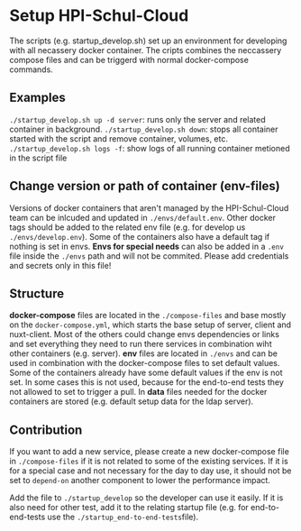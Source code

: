 # Setup HPI-Schul-Cloud

The scripts (e.g. startup_develop.sh) set up an environment for developing with all necassery docker container. The cripts combines the neccassery compose files and can be triggerd with normal docker-compose commands.

## Examples

`./startup_develop.sh up -d server`: runs only the server and related container in background.
`./startup_develop.sh down`: stops all container started with the script and remove container, volumes, etc.
`./startup_develop.sh logs -f`: show logs of all running container metioned in the script file

## Change version or path of container (env-files)

Versions of docker containers that aren't managed by the HPI-Schul-Cloud team can be inlcuded and updated in `./envs/default.env`. Other docker tags should be added to the related env file (e.g. for develop us `./envs/develop.env`). Some of the containers also have a default tag if nothing is set in envs. **Envs for special needs** can also be added in a `.env` file inside the `./envs` path and will not be commited. Please add credentials and secrets only in this file!

## Structure

**docker-compose** files are located in the `./compose-files` and base mostly on the `docker-compose.yml`, which starts the base setup of server, client and nuxt-client. Most of the others could change envs dependencies or links and set everything they need to run there services in combination wiht other containers (e.g. server).
**env** files are located in `./envs` and can be used in combination with the docker-compose files to set default values. Some of the containers already have some default values if the env is not set. In some cases this is not used, because for the end-to-end tests they not allowed to set to trigger a pull. In **data** files needed for the docker containers are stored (e.g. default setup data for the ldap server).

## Contribution

If you want to add a new service, please create a new docker-compose file in `./compose-files` if it is not related to some of the existing services. If it is for a special case and not necessary for the day to day use, it should not be set to `depend-on` another component to lower the performance impact.

Add the file to `./startup_develop` so the developer can use it easily. If it is also need for other test, add it to the relating startup file (e.g. for end-to-end-tests use the `./startup_end-to-end-tests`file).
